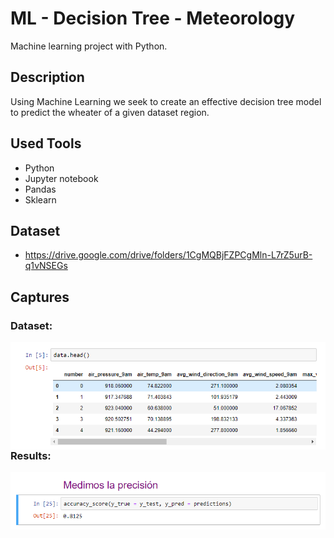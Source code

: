 # ML - Decision Tree - Meteorology

Machine learning project with Python.

## Description

Using Machine Learning we seek to create an effective decision tree model to predict the wheater of a given dataset region.

## Used Tools

- Python
- Jupyter notebook
- Pandas
- Sklearn

## Dataset

- https://drive.google.com/drive/folders/1CgMQBjFZPCgMln-L7rZ5urB-q1vNSEGs

## Captures

### Dataset:

<img src="captures/dataset.PNG"
     style="float: left; margin-right: 10px;" />

### Results:

<img src="captures/results.PNG"
     style="float: left; margin-right: 10px;" />
